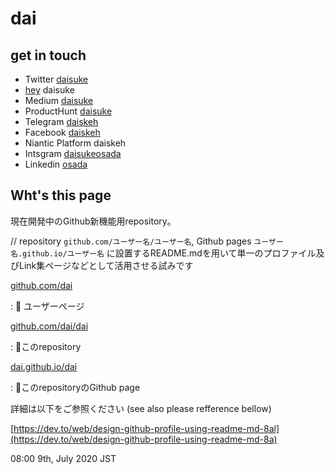 # dai

## get in touch

- Twitter
   [daisuke](https://twitter.com/daisuke)
- [hey](https://app.hey.com)
   daisuke
- Medium
   [daisuke](https://medium.com/@daisuke)
- ProductHunt
   [daisuke](https://producthunt.com/daisuke)
- Telegram
   [daiskeh](https://t.me/daiskeh)
- Facebook
   [daiskeh](https://facebook.com/daiskeh)
- Niantic Platform
   daiskeh
- Intsgram
   [daisukeosada](https://instagram.com/daisukeosada)
- Linkedin
   [osada](https://linkedin.com/in/osada)

## Wht's this page

現在開発中のGithub新機能用repository。

// repository `github.com/ユーザー名/ユーザー名`, Github pages `ユーザー名.github.io/ユーザー名` に設置するREADME.mdを用いて単一のプロファイル及びLink集ページなどとして活用させる試みです

[github.com/dai](https://github.com/dai)

:  :arrow_up_small: ユーザーページ

[github.com/dai/dai](https://github.com/dai/dai)

:    :arrow_up_small:このrepository

[dai.github.io/dai](https://dai.github.io/dai)

:   :arrow_up_small:このrepositoryのGithub page

詳細は以下をご参照ください (see also please refference bellow)

[https://dev.to/web/design-github-profile-using-readme-md-8al](https://dev.to/web/design-github-profile-using-readme-md-8a)

08:00 9th, July 2020 JST
